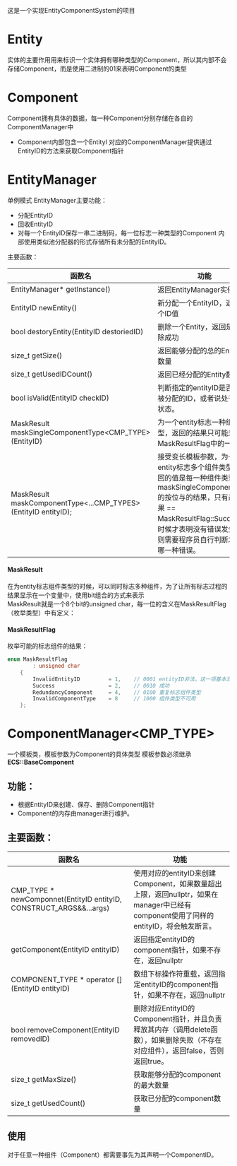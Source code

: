 这是一个实现EntityComponentSystem的项目

# Entity
实体的主要作用用来标识一个实体拥有哪种类型的Component，所以其内部不会存储Component，而是使用二进制的01来表明Component的类型

# Component
Component拥有具体的数据，每一种Component分别存储在各自的ComponentManager中
* Component内部包含一个EntityI
对应的ComponentManager提供通过EntityID的方法来获取Component指针

# EntityManager
单例模式
EntityManager主要功能：
* 分配EntityID
* 回收EntityID
* 对每一个EntityID保存一串二进制码，每一位标志一种类型的Component 
内部使用类似池分配器的形式存储所有未分配的EntityID。

主要函数：

函数名 | 功能
-------|-----
EntityManager* getInstance()  | 返回EntityManager实例 
EntityID newEntity()  |  新分配一个EntityID，返回这个ID值
bool destoryEntity(EntityID destoriedID)  |删除一个Entity，返回是否删除成功  
size_t getSize()  |  返回能够分配的总的Entity的数量
size_t getUsedIDCount()  |  返回已经分配的Entity数量
bool isValid(EntityID checkID)  |  判断指定的entityID是否是已被分配的ID，或者说处于激活状态。
MaskResult maskSingleComponentType<CMP_TYPE>(EntityID)  |  为一个entity标志一种组件类型，返回的结果只可能是MaskResultFlag中的一种
MaskResult maskComponentType<...CMP_TYPES>(EntityID entityID);  |  接受变长模板参数，为一个entity标志多个组件类型。返回的值是每一种组件类型调用maskSingleComponentType的按位与的结果，只有最终结果 == MaskResultFlag::Success的时候才表明没有错误发生，否则需要程序员自行判断发生了哪一种错误。

#### MaskResult
在为entity标志组件类型的时候，可以同时标志多种组件，为了让所有标志过程的结果显示在一个变量中，使用bit组合的方式来表示  
MaskResult就是一个8个bit的unsigned char，每一位的含义在MaskResultFlag（枚举类型）中有定义：
#### MaskResultFlag
枚举可能的标志组件的结果：
```c++
enum MaskResultFlag
		: unsigned char
	{ 
		InvalidEntityID			= 1,	// 0001 entityID非法，这一项基本没用，因平常直接坐在这里断言
		Success					= 2,	// 0010 成功
		RedundancyComponent		= 4,	// 0100 重复标志组件类型
		InvalidComponentType	= 8		// 1000 组件类型不可用
	};
```

# ComponentManager<CMP_TYPE>
一个模板类，模板参数为Component的具体类型
模板参数必须继承**ECS::BaseComponent**  
## 功能：
* 根据EntityID来创建、保存、删除Component指针
* Component的内存由manager进行维护。
## 主要函数：

函数名     |       功能
----------|--------------
CMP_TYPE *	newComponnet(EntityID entityID, CONSTRUCT_ARGS&&...args)  |  使用对应的entityID来创建Component，如果数量超出上限，返回nullptr，如果在manager中已经有component使用了同样的entityID，将会触发断言。
getComponent(EntityID entityID)  |  返回指定entityID的component指针，如果不存在，返回nullptr
COMPONENT_TYPE *	operator \[\](EntityID entityID)  |  数组下标操作符重载，返回指定entityID的component指针，如果不存在，返回nullptr
bool removeComponent(EntityID removedID)  |  删除对应EntityID的Component指针，并且负责释放其内存（调用delete函数），如果删除失败（不存在对应组件），返回false，否则返回true。
size_t getMaxSize()  |  获取能够分配的component的最大数量
size_t getUsedCount()  |  获取已分配的component数量


## 使用
对于任意一种组件（Component）都需要事先为其声明一个ComponentID。
